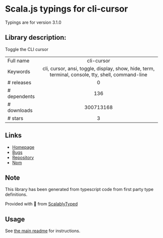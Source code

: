 
# Scala.js typings for cli-cursor

Typings are for version 3.1.0

## Library description:
Toggle the CLI cursor

|                    |                 |
| ------------------ | :-------------: |
| Full name          | cli-cursor |
| Keywords           | cli, cursor, ansi, toggle, display, show, hide, term, terminal, console, tty, shell, command-line |
| # releases         | 0 |
| # dependents       | 136 |
| # downloads        | 300713168 |
| # stars            | 3 |

## Links
- [Homepage](https://github.com/sindresorhus/cli-cursor#readme)
- [Bugs](https://github.com/sindresorhus/cli-cursor/issues)
- [Repository](https://github.com/sindresorhus/cli-cursor)
- [Npm](https://www.npmjs.com/package/cli-cursor)
    


## Note
This library has been generated from typescript code from first party type definitions.

Provided with :purple_heart: from [ScalablyTyped](https://github.com/oyvindberg/ScalablyTyped)

## Usage
See [the main readme](../../readme.md) for instructions.


